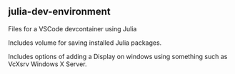 ## julia-dev-environment
Files for a VSCode devcontainer using Julia

Includes volume for saving installed Julia packages.

Includes options of adding a Display on windows using something such as VcXsrv Windows X Server. 
